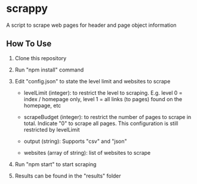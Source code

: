 # scrappy

A script to scrape web pages for header and page object information

## How To Use

1. Clone this repository

2. Run "npm install" command

3. Edit "config.json" to state the level limit and websites to scrape

   - levelLimit (integer): to restrict the level to scraping. E.g. level 0 = index / homepage only, level 1 = all links (to pages) found on the homepage, etc

   - scrapeBudget (integer): to restrict the number of pages to scrape in total. Indicate "0" to scrape all pages. This configuration is still restricted by levelLimit

   - output (string): Supports "csv" and "json"

   - websites (array of string): list of websites to scrape

4. Run "npm start" to start scraping

5. Results can be found in the "results" folder
